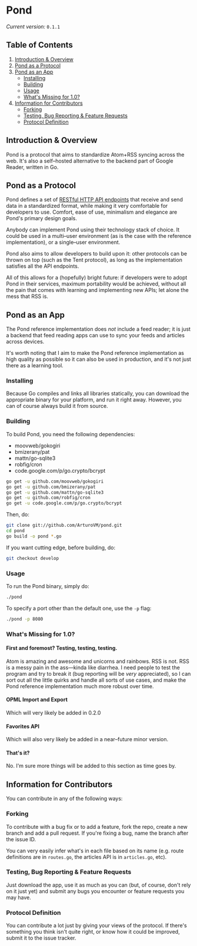 # Pond

_Current version:_ `0.1.1`

## Table of Contents

1. [Introduction & Overview](#introduction--overview)
2. [Pond as a Protocol](#pond-as-a-protocol)
3. [Pond as an App](#pond-as-an-app)
   * [Installing](#installing)
   * [Building](#building)
   * [Usage](#usage)
   * [What's Missing for 1.0?](#whats-missing-for-10)
4. [Information for Contributors](#information-for-contributors)
   * [Forking](#forking)
   * [Testing, Bug Reporting & Feature Requests](#testing-bug-reporting--feature-requests)
   * [Protocol Definition](#protocol-definition)


## Introduction & Overview

Pond is a protocol that aims to standardize Atom+RSS syncing across the web. It's also a self–hosted alternative to the backend part of Google Reader, written in Go.

## Pond as a Protocol

Pond defines a set of [RESTful HTTP API endpoints](https://github.com/ArturoVM/pond/blob/master/api_doc.md) that receive and send data in a standardized format, while making it very comfortable for developers to use. Comfort, ease of use, minimalism and elegance are Pond's primary design goals.

Anybody can implement Pond using their technology stack of choice. It could be used in a multi–user environment (as is the case with the reference implementation), or a single–user environment.

Pond also aims to allow developers to build upon it: other protocols can be thrown on top (such as the Tent protocol), as long as the implementation satisfies all the API endpoints.

All of this allows for a (hopefully) bright future: if developers were to adopt Pond in their services, maximum portability would be achieved, without all the pain that comes with learning and implementing new APIs; let alone the mess that RSS is.

## Pond as an App

The Pond reference implementation does _not_ include a feed reader; it is just a backend that feed reading apps can use to sync your feeds and articles across devices. 

It's worth noting that I aim to make the Pond reference implementation as high quality as possible so it can also be used in production, and it's not just there as a learning tool.

### Installing

Because Go compiles and links all libraries statically, you can download the appropriate binary for your platform, and run it right away. However, you can of course always build it from source.

### Building

To build Pond, you need the following dependencies:

* moovweb/gokogiri
* bmizerany/pat
* mattn/go-sqlite3
* robfig/cron
* code.google.com/p/go.crypto/bcrypt

```bash
go get -u github.com/moovweb/gokogiri
go get -u github.com/bmizerany/pat
go get -u github.com/mattn/go-sqlite3
go get -u github.com/robfig/cron
go get -u code.google.com/p/go.crypto/bcrypt
```

Then, do:

```bash
git clone git://github.com/ArturoVM/pond.git
cd pond
go build -o pond *.go
```

If you want cutting edge, before building, do:

```bash
git checkout develop
```

### Usage

To run the Pond binary, simply do:

```bash
./pond
```

To specify a port other than the default one, use the `-p` flag:

```bash
./pond -p 8080
```

### What's Missing for 1.0?

#### First and foremost? Testing, testing, testing.

Atom is amazing and awesome and unicorns and rainbows. RSS is not. RSS is a messy pain in the ass—kinda like diarrhea. I need people to test the program and try to break it (bug reporting will be _very_ appreciated), so I can sort out all the little quirks and handle all sorts of use cases, and make the Pond reference implementation much more robust over time.

#### OPML Import and Export

Which will very likely be added in 0.2.0

#### Favorites API

Which will also very likely be added in a near–future minor version.

#### That's it?

No. I'm sure more things will be added to this section as time goes by.

## Information for Contributors

You can contribute in any of the following ways:

### Forking

To contribute with a bug fix or to add a feature, fork the repo, create a new branch and add a pull request. If you're fixing a bug, name the branch after the issue ID.

You can very easily infer what's in each file based on its name (e.g. route definitions are in `routes.go`, the articles API is in `articles.go`, etc).

### Testing, Bug Reporting & Feature Requests

Just download the app, use it as much as you can (but, of course, don't rely on it just yet) and submit any bugs you encounter or feature requests you may have.

### Protocol Definition

You can contribute a lot just by giving your views of the protocol. If there's something you think isn't quite right, or know how it could be improved, submit it to the issue tracker.
